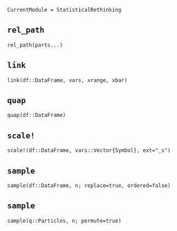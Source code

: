 ```@meta
CurrentModule = StatisticalRethinking
```

## `rel_path`
```@docs
rel_path(parts...)
```

## `link`
```@docs
link(df::DataFrame, vars, xrange, xbar) 
```

## `quap`
```@docs
quap(df::DataFrame)
```

## `scale!`
```@docs
scale!(df::DataFrame, vars::Vector{Symbol}, ext="_s")
```

## `sample`
```@docs
sample(df::DataFrame, n; replace=true, ordered=false)
```

## `sample`
```@docs
sample(q::Particles, n; permute=true)
```
